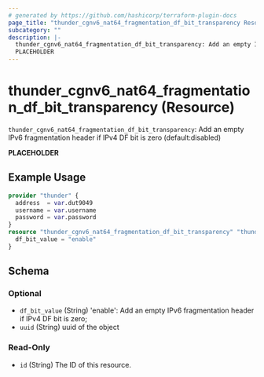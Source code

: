 ```yaml
---
# generated by https://github.com/hashicorp/terraform-plugin-docs
page_title: "thunder_cgnv6_nat64_fragmentation_df_bit_transparency Resource - terraform-provider-thunder"
subcategory: ""
description: |-
  thunder_cgnv6_nat64_fragmentation_df_bit_transparency: Add an empty IPv6 fragmentation header if IPv4 DF bit is zero (default:disabled)
  PLACEHOLDER
---
```


# thunder_cgnv6_nat64_fragmentation_df_bit_transparency (Resource)

`thunder_cgnv6_nat64_fragmentation_df_bit_transparency`: Add an empty IPv6 fragmentation header if IPv4 DF bit is zero (default:disabled)

__PLACEHOLDER__

## Example Usage

```terraform
provider "thunder" {
  address  = var.dut9049
  username = var.username
  password = var.password
}
resource "thunder_cgnv6_nat64_fragmentation_df_bit_transparency" "thunder_cgnv6_nat64_fragmentation_df_bit_transparency" {
  df_bit_value = "enable"
}
```

<!-- schema generated by tfplugindocs -->
## Schema

### Optional

- `df_bit_value` (String) 'enable': Add an empty IPv6 fragmentation header if IPv4 DF bit is zero;
- `uuid` (String) uuid of the object

### Read-Only

- `id` (String) The ID of this resource.


